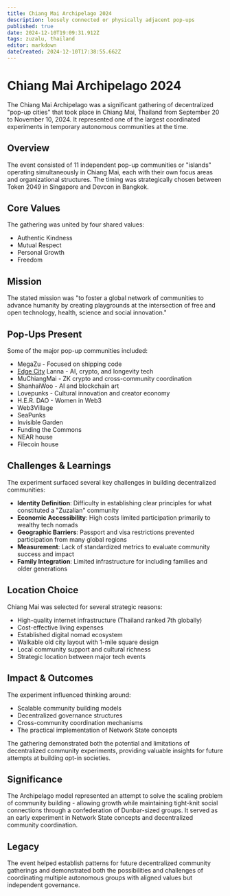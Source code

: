 ```yaml
---
title: Chiang Mai Archipelago 2024
description: loosely connected or physically adjacent pop-ups
published: true
date: 2024-12-10T19:09:31.912Z
tags: zuzalu, thailand
editor: markdown
dateCreated: 2024-12-10T17:38:55.662Z
---
```


# Chiang Mai Archipelago 2024

The Chiang Mai Archipelago was a significant gathering of decentralized "pop-up cities" that took place in Chiang Mai, Thailand from September 20 to November 10, 2024. It represented one of the largest coordinated experiments in temporary autonomous communities at the time.

## Overview

The event consisted of 11 independent pop-up communities or "islands" operating simultaneously in Chiang Mai, each with their own focus areas and organizational structures. The timing was strategically chosen between Token 2049 in Singapore and Devcon in Bangkok.

## Core Values

The gathering was united by four shared values:
- Authentic Kindness
- Mutual Respect  
- Personal Growth
- Freedom

## Mission

The stated mission was "to foster a global network of communities to advance humanity by creating playgrounds at the intersection of free and open technology, health, science and social innovation."

## Pop-Ups Present

Some of the major pop-up communities included:

- MegaZu - Focused on shipping code
- [Edge City](/network-societies/pop-ups/edge-city) Lanna - AI, crypto, and longevity tech
- MuChiangMai - ZK crypto and cross-community coordination
- ShanhaiWoo - AI and blockchain art
- Lovepunks - Cultural innovation and creator economy
- H.E.R. DAO - Women in Web3
- Web3Village
- SeaPunks
- Invisible Garden
- Funding the Commons
- NEAR house
- Filecoin house

## Challenges & Learnings

The experiment surfaced several key challenges in building decentralized communities:

- **Identity Definition**: Difficulty in establishing clear principles for what constituted a "Zuzalian" community
- **Economic Accessibility**: High costs limited participation primarily to wealthy tech nomads
- **Geographic Barriers**: Passport and visa restrictions prevented participation from many global regions
- **Measurement**: Lack of standardized metrics to evaluate community success and impact
- **Family Integration**: Limited infrastructure for including families and older generations

## Location Choice

Chiang Mai was selected for several strategic reasons:
- High-quality internet infrastructure (Thailand ranked 7th globally)
- Cost-effective living expenses
- Established digital nomad ecosystem
- Walkable old city layout with 1-mile square design
- Local community support and cultural richness
- Strategic location between major tech events

## Impact & Outcomes

The experiment influenced thinking around:
- Scalable community building models
- Decentralized governance structures
- Cross-community coordination mechanisms
- The practical implementation of Network State concepts

The gathering demonstrated both the potential and limitations of decentralized community experiments, providing valuable insights for future attempts at building opt-in societies.

## Significance

The Archipelago model represented an attempt to solve the scaling problem of community building - allowing growth while maintaining tight-knit social connections through a confederation of Dunbar-sized groups. It served as an early experiment in Network State concepts and decentralized community coordination.

## Legacy

The event helped establish patterns for future decentralized community gatherings and demonstrated both the possibilities and challenges of coordinating multiple autonomous groups with aligned values but independent governance.


